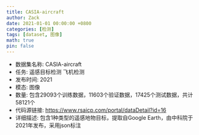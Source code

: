 ```yaml
---
title: CASIA-aircraft
author: Zack
date: 2021-01-01 00:00:00 +0800
categories: [检测]
tags: [dataset, 图像]
math: true
pin: false
---
```

- 数据集名称: CASIA-aircraft
- 任务: 遥感目标检测 飞机检测
- 发布时间: 2021
- 模态: 图像
- 数量: 包含29093个训练数据，11603个验证数据，17425个测试数据，共计58121个
- 代码源链接: https://www.rsaicp.com/portal/dataDetail?id=16
- 详细描述: 包含1种类型的遥感地物目标，提取自Google Earth，由中科院于2021年发布，采用json标注
